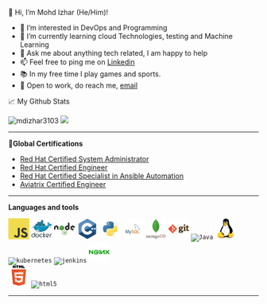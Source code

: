 👋 Hi, I’m Mohd Izhar (He/Him)!  
- 👀 I’m interested in DevOps and Programming
- 🌱 I’m currently learning cloud Technologies, testing and Machine Learning
- 💬 Ask me about anything tech related, I am happy to help
- 📫 Feel free to ping me on [Linkedin](https://www.linkedin.com/in/mohd-izhar-72a048147/)
- 📚 In my free time I play games and sports.
- 💼 Open to work, do reach me, [email](mailto:mdizhar3103@gmail.com)

📈 My Github Stats

<p align="left"> <img src="https://github-readme-stats-sigma-five.vercel.app/api?username=mdizhar3103&show_icons=true&theme=gotham" alt="mdizhar3103" />

<img src="https://github-readme-stats-sigma-five.vercel.app/api/top-langs/?username=mdizhar3103&hide=jupyter%20notebook,&langs_count=25&layout=compact&theme=dark"/>  

---

**📄Global Certifications**
- [Red Hat Certified System Administrator](https://rhtapps.redhat.com/verify?certId=190-013-813)
- [Red Hat Certified Engineer](https://rhtapps.redhat.com/verify?certId=190-013-813)
- [Red Hat Certified Specialist in Ansible Automation](https://rhtapps.redhat.com/verify?certId=190-013-813)
- [Aviatrix Certified Engineer](https://www.credly.com/badges/f69ed6ff-1e22-47e7-be37-fae0b08130ab/linked_in_profile)

---

**Languages and tools**  

<code><img width="42" height="42" src="https://raw.githubusercontent.com/github/explore/80688e429a7d4ef2fca1e82350fe8e3517d3494d/topics/javascript/javascript.png"></code>
<code><img src="https://raw.githubusercontent.com/devicons/devicon/master/icons/docker/docker-original-wordmark.svg" alt="docker" width="42" height="42"/></code>
<code><img src="https://raw.githubusercontent.com/devicons/devicon/master/icons/nodejs/nodejs-original-wordmark.svg" alt="nodejs" width="42" height="42"/></code>
<code><img width="42" height="42" src="https://raw.githubusercontent.com/github/explore/80688e429a7d4ef2fca1e82350fe8e3517d3494d/topics/cpp/cpp.png"></code>
<code><img width="42" height="42" src="https://raw.githubusercontent.com/github/explore/80688e429a7d4ef2fca1e82350fe8e3517d3494d/topics/python/python.png"></code>
<code><img width="42" height="42" src="https://raw.githubusercontent.com/github/explore/80688e429a7d4ef2fca1e82350fe8e3517d3494d/topics/mysql/mysql.png"></code>
<code><img src="https://raw.githubusercontent.com/devicons/devicon/master/icons/mongodb/mongodb-original-wordmark.svg" alt="mongodb" width="42" height="42"/></code>
<code><img width="42" height="42" src="https://raw.githubusercontent.com/github/explore/80688e429a7d4ef2fca1e82350fe8e3517d3494d/topics/git/git.png"></code>
<code><img alt="Java" height ="42px" src="https://raw.githubusercontent.com/rahul-jha98/github_readme_icons/main/language_and_tools/square/java/java.svg"></code>
<code><img src="https://raw.githubusercontent.com/devicons/devicon/master/icons/linux/linux-original.svg" alt="linux" width="42" height="42"/></code>
<code><img src="https://www.vectorlogo.zone/logos/kubernetes/kubernetes-icon.svg" alt="kubernetes" width="42" height="42"/></code>
<code><img src="https://www.vectorlogo.zone/logos/jenkins/jenkins-icon.svg" alt="jenkins" width="42" height="42"/></code>
<code><img src="https://raw.githubusercontent.com/devicons/devicon/master/icons/nginx/nginx-original.svg" alt="nginx" width="42" height="42"/> </code>
<code><img src="https://raw.githubusercontent.com/devicons/devicon/master/icons/html5/html5-original-wordmark.svg" alt="html5" width="42" height="42"/></code>
<code><img src="https://avatars.githubusercontent.com/u/1507452?s=200&v=4" alt="html5" width="42" height="42"/></code>


---

<!---
<img src="https://github-readme-stats.vercel.app/api/top-langs/?username=mdizhar3103&hide=css,jupyter%20notebook&langs_count=8&theme=dark"/>  

mdizhar3103/mdizhar3103 is a ✨ special ✨ repository because its `README.md` (this file) appears on your GitHub profile.
You can click the Preview link to take a look at your changes.
--->
